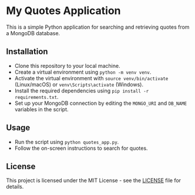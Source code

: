 # My Quotes Application

This is a simple Python application for searching and retrieving quotes from a MongoDB database.

## Installation

- Clone this repository to your local machine.
- Create a virtual environment using `python -m venv venv`.
- Activate the virtual environment with `source venv/bin/activate` (Linux/macOS) or `venv\Scripts\activate` (Windows).
- Install the required dependencies using `pip install -r requirements.txt`.
- Set up your MongoDB connection by editing the `MONGO_URI` and `DB_NAME` variables in the script.

## Usage

- Run the script using `python quotes_app.py`.
- Follow the on-screen instructions to search for quotes.

## License

This project is licensed under the MIT License - see the [LICENSE](LICENSE) file for details.
